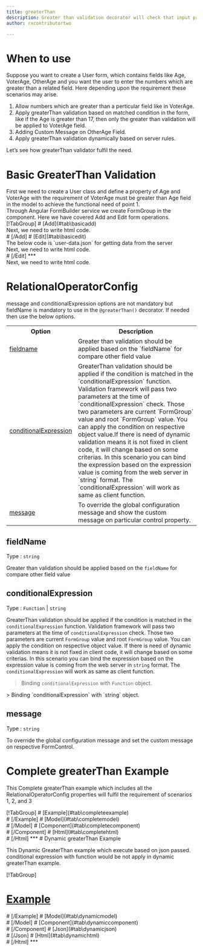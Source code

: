 ```yaml
---
title: greaterThan
description: Greater than validation decorator will check that input property is greater than related field input.
author: rxcontributortwo

---
```

#  When to use
Suppose you want to create a User form, which contains fields like Age, VoterAge, OtherAge and you want the user to enter the numbers which are greater than a related field. Here depending upon the requirement these scenarios may arise.
<ol>
<li>Allow numbers which are greater than a perticular field like in VoterAge.</li>
<li>Apply greaterThan validation based on matched condition in the form, like if the Age is greater than    17, then only the greater than validation will be applied to VoterAge field.</li>
<li>Adding Custom Message on OtherAge Field.</li>
<li>Apply greaterThan validation dynamically based on server rules.</li>
</ol>
Let’s see how greaterThan validator fulfil the need.

# Basic GreaterThan Validation

<data-scope scope="['decorator']">
First we need to create a User class and define a property of Age and VoterAge with the requirement of VoterAge must be greater than Age field in the model to achieve the functional need of point 1.
<div component="app-code" key="greaterThan-add-model"></div> 
</data-scope>
Through Angular FormBuilder service we create FormGroup in the component.
Here we have covered Add and Edit form operations. 

<data-scope scope="['decorator']">
<div component="app-tabs" key="basic-operations"></div>
[!TabGroup]
# [Add](#tab\basicadd)
<div component="app-code" key="greaterThan-add-component"></div> 
Next, we need to write html code.
<div component="app-code" key="greaterThan-add-html"></div> 
<div component="app-example-runner" ref-component="app-greaterThan-add"></div>
# [/Add]
# [Edit](#tab\basicedit)
<div component="app-code" key="greaterThan-edit-component"></div> 
The below code is `user-data.json` for getting data from the server
<div component="app-code" key="greaterThan-edit-json"></div> 
Next, we need to write html code.
<div component="app-code" key="greaterThan-edit-html"></div> 
<div component="app-example-runner" ref-component="app-greaterThan-edit"></div>
# [/Edit]
***
</data-scope>

<data-scope scope="['validator','template-driven']">
<div component="app-code" key="greaterThan-add-component"></div> 
Next, we need to write html code.
<div component="app-code" key="greaterThan-add-html"></div> 
<div component="app-example-runner" ref-component="app-greaterThan-add"></div>
</data-scope>

# RelationalOperatorConfig 
message and conditionalExpression options are not mandatory but fieldName is mandatory to use in the `@greaterThan()` decorator. If needed then use the below options.

<table class="table table-bordered table-striped">
<tr><th>Option</th><th>Description</th></tr>
<tr><td><a href="#fieldname" (click)='scrollTo("#fieldname")' title="fieldname">fieldname</a></td><td>Greater than validation should be applied based on the `fieldName` for compare other field value</td></tr>
<tr><td><a href="#conditionalExpression" (click)='scrollTo("#conditionalExpression")' title="conditionalExpression">conditionalExpression</a></td><td>GreaterThan validation should be applied if the condition is matched in the `conditionalExpression` function. Validation framework will pass two parameters at the time of `conditionalExpression` check. Those two parameters are current `FormGroup` value and root `FormGroup` value. You can apply the condition on respective object value.If there is need of dynamic validation means it is not fixed in client code, it will change based on some criterias. In this scenario you can bind the expression based on the expression value is coming from the web server in `string` format. The `conditionalExpression` will work as same as client function.</td></tr>
<tr><td><a href="#message" (click)='scrollTo("#message")' title="message">message</a></td><td>To override the global configuration message and show the custom message on particular control property.</td></tr>
</table>

## fieldName 
Type :  `string` 

Greater than validation should be applied based on the `fieldName` for compare other field value 

<div component="app-code" key="greaterThan-fieldNameExample-model"></div> 
<div component="app-example-runner" ref-component="app-greaterThan-fieldName" title="greaterThan decorators with fieldName" key="fieldName"></div>

## conditionalExpression 
Type :  `Function`  |  `string` 

GreaterThan validation should be applied if the condition is matched in the `conditionalExpression` function. Validation framework will pass two parameters at the time of `conditionalExpression` check. Those two parameters are current `FormGroup` value and root `FormGroup` value. You can apply the condition on respective object value.
If there is need of dynamic validation means it is not fixed in client code, it will change based on some criterias. In this scenario you can bind the expression based on the expression value is coming from the web server in `string` format. The `conditionalExpression` will work as same as client function.

> Binding `conditionalExpression` with `Function` object.
<div component="app-code" key="greaterThan-conditionalExpressionExampleFunction-model"></div> 
> Binding `conditionalExpression` with `string` object.
<div component="app-code" key="greaterThan-conditionalExpressionExampleString-model"></div> 

<div component="app-example-runner" ref-component="app-greaterThan-conditionalExpression" title="greaterThan decorators with conditionalExpression" key="conditionalExpression"></div>

## message 
Type :  `string` 

To override the global configuration message and set the custom message on respective FormControl.

<div component="app-code" key="greaterThan-messageExample-model"></div> 
<div component="app-example-runner" ref-component="app-greaterThan-message" title="greaterThan decorators with message" key="message"></div>

# Complete greaterThan Example

This Complete greaterThan example which includes all the RelationalOperatorConfig properties will fulfil the requirement of scenarios 1, 2, and 3

<div component="app-tabs" key="complete"></div>
[!TabGroup]
# [Example](#tab\completeexample)
<div component="app-example-runner" ref-component="app-greaterThan-complete"></div>
# [/Example]
<data-scope scope="['decorator']">
# [Model](#tab\completemodel)
<div component="app-code" key="greaterThan-complete-model"></div> 
# [/Model]
</data-scope>
# [Component](#tab\completecomponent)
<div component="app-code" key="greaterThan-complete-component"></div> 
# [/Component]
# [Html](#tab\completehtml)
<div component="app-code" key="greaterThan-complete-html"></div> 
# [/Html]
***

<data-scope scope="['decorator','validator']">
# Dynamic greaterThan Example

This Dynamic GreaterThan example which execute based on json passed. conditional expression with function would be not apply in dynamic greaterThan example. 

<div component="app-tabs" key="dynamic"></div>

[!TabGroup]
# [Example](#tab\dynamicexample)
<div component="app-example-runner" ref-component="app-greaterThan-dynamic"></div>
# [/Example]
<data-scope scope="['decorator']">
# [Model](#tab\dynamicmodel)
<div component="app-code" key="greaterThan-dynamic-model"></div>
# [/Model]
</data-scope>
# [Component](#tab\dynamiccomponent)
<div component="app-code" key="greaterThan-dynamic-component"></div>
# [/Component]
# [Json](#tab\dynamicjson)
<div component="app-code" key="greaterThan-dynamic-json"></div>
# [/Json]
# [Html](#tab\dynamichtml)
<div component="app-code" key="greaterThan-dynamic-html"></div> 
# [/Html]
***
</data-scope>
